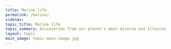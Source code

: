 ```yaml
---
title: Marine life
permalink: /marine/
sidenav:
topic_title: Marine life
topic_summary: Discoveries from our planet's most diverse and illusive frontier.
layout: topic
main_image: topic-main-image.jpg
---
```

